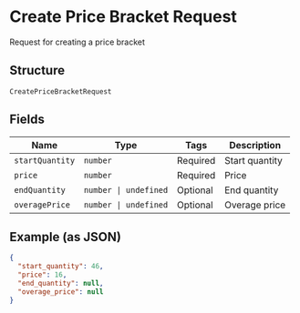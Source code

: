 
# Create Price Bracket Request

Request for creating a price bracket

## Structure

`CreatePriceBracketRequest`

## Fields

| Name | Type | Tags | Description |
|  --- | --- | --- | --- |
| `startQuantity` | `number` | Required | Start quantity |
| `price` | `number` | Required | Price |
| `endQuantity` | `number \| undefined` | Optional | End quantity |
| `overagePrice` | `number \| undefined` | Optional | Overage price |

## Example (as JSON)

```json
{
  "start_quantity": 46,
  "price": 16,
  "end_quantity": null,
  "overage_price": null
}
```

